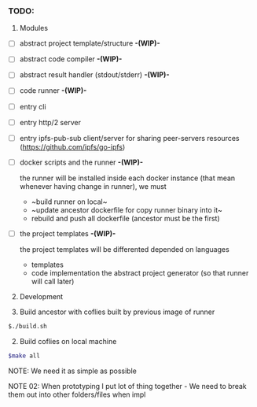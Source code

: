 ### TODO:

1. Modules
- [ ] abstract project template/structure **-(WIP)-**
- [ ] abstract code compiler **-(WIP)-**
- [ ] abstract result handler (stdout/stderr) **-(WIP)-**

- [ ] code runner **-(WIP)-**
- [ ] entry cli
- [ ] entry http/2 server
- [ ] entry ipfs-pub-sub client/server for sharing peer-servers resources (https://github.com/ipfs/go-ipfs)

- [ ] docker scripts and the runner **-(WIP)-**
    
    the runner will be installed inside each docker instance (that mean whenever having change in runner), we must
  - ~build runner on local~
  - ~update ancestor dockerfile for copy runner binary into it~
  - rebuild and push all dockerfile (ancestor must be the first)

- [ ] the project templates **-(WIP)-**

    the project templates will be differented depended on languages
  - templates
  - code implementation the abstract project generator (so that runner will call later)

2. Development

  1. Build ancestor with coflies built by previous image of runner
  
```bash
$./build.sh
```

  2. Build coflies on local machine

```bash
$make all
```

NOTE: We need it as simple as possible

NOTE 02: When prototyping I put lot of thing together - We need to break them out into other folders/files when impl
